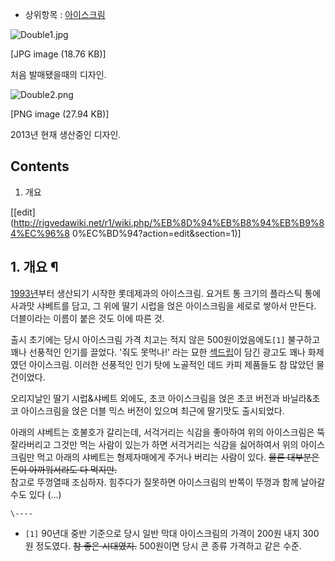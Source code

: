   * 상위항목 : [아이스크림](%EC%95%84%EC%9D%B4%EC%8A%A4%ED%81%AC%EB%A6%BC.md)

![Double1.jpg](//rv.wkcdn.net/http://rigvedawiki.net/r1/pds/Double1.jpg)

[JPG image (18.76 KB)]

  
처음 발매됐을때의 디자인.

![Double2.png](//rv.wkcdn.net/http://rigvedawiki.net/r1/pds/Double2.png)

[PNG image (27.94 KB)]

  
2013년 현재 생산중인 디자인.

## Contents

    

1. 개요 

[[edit](http://rigvedawiki.net/r1/wiki.php/%EB%8D%94%EB%B8%94%EB%B9%84%EC%96%8
0%EC%BD%94?action=edit&section=1)]

## 1. 개요 ¶

[1993년](1993%EB%85%84.md)부터 생산되기 시작한 롯데제과의 아이스크림. 요거트 통 크기의 플라스틱 통에 사과맛
샤베트를 담고, 그 위에 딸기 시럽을 얹은 아이스크림을 세로로 쌓아서 만든다. 더블이라는 이름이 붙은 것도 이에 따른 것.

  

출시 초기에는 당시 아이스크림 가격 치고는 적지 않은 500원이었음에도`[1]` 불구하고 꽤나 선풍적인 인기를 끌었다. '줘도 못먹나!'
라는 묘한 [섹드립](%EC%84%B9%EB%93%9C%EB%A6%BD.md)이 담긴 광고도 꽤나 화제였던 아이스크림. 이러한 선풍적인
인기 탓에 노골적인 데드 카피 제품들도 참 많았던 물건이었다.

  

오리지날인 딸기 시럽&샤베트 외에도, 초코 아이스크림을 얹은 초코 버전과 바닐라&초코 아이스크림을 얹은 더블 믹스 버전이 있으며 최근에
딸기맛도 출시되었다.

  

아래의 샤베트는 호불호가 갈리는데, 서걱거리는 식감을 좋아하여 위의 아이스크림은 뚝 잘라버리고 그것만 먹는 사람이 있는가 하면 서걱거리는
식감을 싫어하여서 위의 아이스크림만 먹고 아래의 샤베트는 형제자매에게 주거나 버리는 사람이 있다. <del>물론 대부분은 돈이 아까워서라도
다 먹지만.</del>  
참고로 뚜껑열때 조심하자. 힘주다가 질못하면 아이스크림의 반쪽이 뚜껑과 함께 날아갈수도 있다 (...)

`\----`

  * `[1]` 90년대 중반 기준으로 당시 일반 막대 아이스크림의 가격이 200원 내지 300원 정도였다. <del>참 좋은 시대였지.</del> 500원이면 당시 콘 종류 가격하고 같은 수준.

